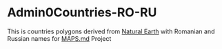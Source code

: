 # Admin0Countries-RO-RU

This is countries polygons derived from [Natural Earth](http://www.naturalearthdata.com/downloads/10m-cultural-vectors/10m-admin-0-countries/) with Romanian and Russian names for [MAPS.md](http://maps.md) Project
